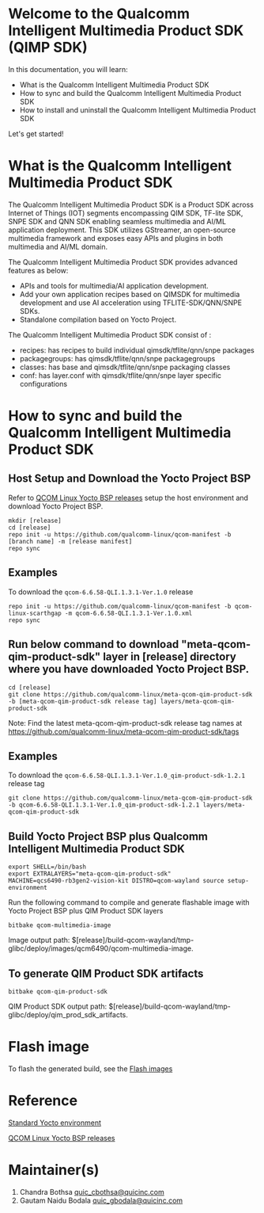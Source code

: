 # Welcome to the Qualcomm Intelligent Multimedia Product SDK (QIMP SDK)

In this documentation, you will learn:

- What is the Qualcomm Intelligent Multimedia Product SDK
- How to sync and build the Qualcomm Intelligent Multimedia Product SDK
- How to install and uninstall the Qualcomm Intelligent Multimedia Product SDK

Let's get started!

# What is the Qualcomm Intelligent Multimedia Product SDK

The Qualcomm Intelligent Multimedia Product SDK is a Product SDK across Internet of Things (IOT) segments encompassing QIM SDK, TF-lite SDK, SNPE SDK and QNN SDK enabling seamless multimedia and AI/ML application deployment. This SDK utilizes GStreamer, an open-source multimedia framework and exposes easy APIs and plugins in both multimedia and AI/ML domain.

The Qualcomm Intelligent Multimedia Product SDK provides advanced features as below:

- APIs and tools for multimedia/AI application development.
- Add your own application recipes based on QIMSDK for multimedia development and use AI acceleration using TFLITE-SDK/QNN/SNPE SDKs.
- Standalone compilation based on Yocto Project.

The Qualcomm Intelligent Multimedia Product SDK consist of :

- recipes: has recipes to build individual qimsdk/tflite/qnn/snpe packages
- packagegroups: has qimsdk/tflite/qnn/snpe packagegroups
- classes: has base and qimsdk/tflite/qnn/snpe packaging classes
- conf: has layer.conf with qimsdk/tflite/qnn/snpe layer specific configurations


# How to sync and build the Qualcomm Intelligent Multimedia Product SDK

## Host Setup and Download the Yocto Project BSP

Refer to [QCOM Linux Yocto BSP releases](https://github.com/qualcomm-linux/qcom-manifest/blob/qcom-linux-scarthgap/README.md) setup the host environment and download Yocto Project BSP.

```shell
mkdir [release]
cd [release]
repo init -u https://github.com/qualcomm-linux/qcom-manifest -b [branch name] -m [release manifest]
repo sync
```

## Examples

To download the `qcom-6.6.58-QLI.1.3.1-Ver.1.0` release

```shell
repo init -u https://github.com/qualcomm-linux/qcom-manifest -b qcom-linux-scarthgap -m qcom-6.6.58-QLI.1.3.1-Ver.1.0.xml
repo sync
```

## Run below command to download "meta-qcom-qim-product-sdk" layer in [release] directory where you have downloaded Yocto Project BSP.

```shell
cd [release]
git clone https://github.com/qualcomm-linux/meta-qcom-qim-product-sdk -b [meta-qcom-qim-product-sdk release tag] layers/meta-qcom-qim-product-sdk
```
Note: Find the latest meta-qcom-qim-product-sdk release tag names at https://github.com/qualcomm-linux/meta-qcom-qim-product-sdk/tags

## Examples

To download the `qcom-6.6.58-QLI.1.3.1-Ver.1.0_qim-product-sdk-1.2.1` release tag
```shell
git clone https://github.com/qualcomm-linux/meta-qcom-qim-product-sdk -b qcom-6.6.58-QLI.1.3.1-Ver.1.0_qim-product-sdk-1.2.1 layers/meta-qcom-qim-product-sdk
```

## Build Yocto Project BSP plus Qualcomm Intelligent Multimedia Product SDK

```shell
export SHELL=/bin/bash
export EXTRALAYERS="meta-qcom-qim-product-sdk"
MACHINE=qcs6490-rb3gen2-vision-kit DISTRO=qcom-wayland source setup-environment
```

Run the following command to compile and generate flashable image with Yocto Project BSP plus QIM Product SDK layers
```shell
bitbake qcom-multimedia-image
```
Image output path: $[release]/build-qcom-wayland/tmp-glibc/deploy/images/qcm6490/qcom-multimedia-image.

## To generate QIM Product SDK artifacts

```shell
bitbake qcom-qim-product-sdk
```
QIM Product SDK output path: $[release]/build-qcom-wayland/tmp-glibc/deploy/qim_prod_sdk_artifacts.

# Flash image

To flash the generated build, see the [Flash images](https://docs.qualcomm.com/bundle/publicresource/topics/80-70017-254/flash_images.html?vproduct=1601111740013072&latest=true)

# Reference

[Standard Yocto environment](https://docs.yoctoproject.org/5.0.6/singleindex.html#welcome-to-the-yocto-project-documentation)

[QCOM Linux Yocto BSP releases](https://github.com/qualcomm-linux/qcom-manifest/blob/qcom-linux-scarthgap/README.md)

# Maintainer(s)
1. Chandra Bothsa <quic_cbothsa@quicinc.com>
2. Gautam Naidu Bodala <quic_gbodala@quicinc.com>
